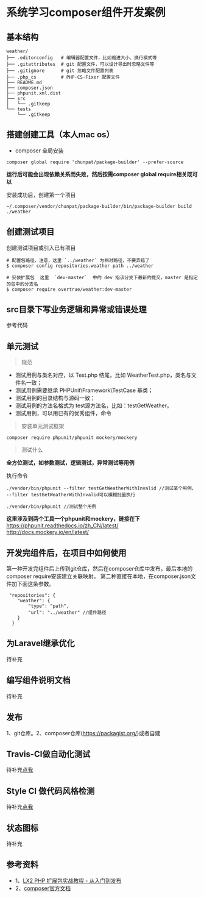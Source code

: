 # 系统学习composer组件开发案例

## 基本结构

```
weather/
├── .editorconfig   # 编辑器配置文件，比如缩进大小、换行模式等
├── .gitattributes  # git 配置文件，可以设计导出时忽略文件等
├── .gitignore      # git 忽略文件配置列表
├── .php_cs         # PHP-CS-Fixer 配置文件
├── README.md    
├── composer.json
├── phpunit.xml.dist
├── src
│   └── .gitkeep
└── tests
    └── .gitkeep
```

## 搭建创建工具（本人mac os）

* composer 全局安装 
```
composer global require 'chunpat/package-builder' --prefer-source
```
**运行后可能会出现依赖关系而失败，然后按需composer global require相关既可以**

安装成功后，创建第一个项目
```
~/.composer/vendor/chunpat/package-builder/bin/package-builder build ./weather
```

## 创建测试项目

创建测试项目或引入已有项目
```
# 配置包路径，注意，这里 `../weather` 为相对路径，不要弄错了
$ composer config repositories.weather path ../weather 

# 安装扩展包  这里  `dev-master`  中的 dev 指该分支下最新的提交，master 是指定的包中的分支名
$ composer require overtrue/weather:dev-master
```

## src目录下写业务逻辑和异常或错误处理

参考代码

## 单元测试

> 规范

* 测试用例与类名对应，以 Test.php 结尾，比如 WeatherTest.php，类名与文件名一致；
* 测试用例需要继承 PHPUnit\Framework\TestCase 基类；
* 测试用例的目录结构与源码一致；
* 测试用例的方法名格式为 test源方法名，比如：testGetWeather。
* 测试用例，可以用已有的优秀组件，命令

> 安装单元测试框架

```
composer require phpunit/phpunit mockery/mockery
```

> 测试什么

**全方位测试，如参数测试，逻辑测试，异常测试等用例**

执行命令
```
./vendor/bin/phpunit --filter testGetWeatherWithInvalid //测试某个用例， --filter testGetWeatherWithInvalid可以模糊批量执行

./vendor/bin/phpunit //测试整个用例

```

**这里涉及到两个工具一个phpunit和mockery，链接在下**
https://phpunit.readthedocs.io/zh_CN/latest/
http://docs.mockery.io/en/latest/

## 开发完组件后，在项目中如何使用

第一种开发完组件后上传到git仓库，然后在composer仓库中发布，最后本地的composer require安装建立关联映射。
第二种直接在本地，在composer.json文件加下面这条参数。
```
 "repositories": {
    "weather": {
        "type": "path",
        "url": "../weather" //组件路径
    }
  }
```

## 为Laravel继承优化

待补充

## 编写组件说明文档

待补充

## 发布

1、git仓库。2、composer仓库(https://packagist.org/)或者自建

## Travis-CI做自动化测试

待补充[点我](https://travis-ci.org/)

## Style CI 做代码风格检测

待补充[点我](https://github.styleci.io/)

## 状态图标

待补充

## 参考资料
* 1、[LX2 PHP 扩展包实战教程 - 从入门到发布](https://learnku.com/courses/creating-package/)
* 2、[composer官方文档](https://docs.phpcomposer.com/03-cli.html)
